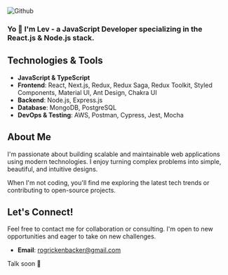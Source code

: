![Github](https://github.com/rogrick/rogrick/assets/151864826/45cce687-5b4b-4ea4-8ad2-181e3ce1aa78)

### Yo 📢 I'm Lev - a JavaScript Developer specializing in the React.js & Node.js stack.

## Technologies & Tools

- **JavaScript & TypeScript**
- **Frontend**: React, Next.js, Redux, Redux Saga, Redux Toolkit, Styled Components, Material UI, Ant Design, Chakra UI
- **Backend**: Node.js, Express.js
- **Database**: MongoDB, PostgreSQL
- **DevOps & Testing**: AWS, Postman, Cypress, Jest, Mocha

## About Me

I'm passionate about building scalable and maintainable web applications using modern technologies. I enjoy turning complex problems into simple, beautiful, and intuitive designs.

When I'm not coding, you'll find me exploring the latest tech trends or contributing to open-source projects.

## Let's Connect!

Feel free to contact me for collaboration or consulting. I'm open to new opportunities and eager to take on new challenges. 

- **Email**: rogrickenbacker@gmail.com

Talk soon 🤘
